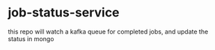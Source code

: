 # job-status-service
this repo will watch a kafka queue for completed jobs, and update the status in mongo 
